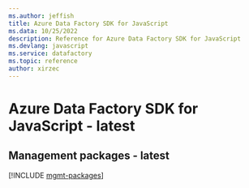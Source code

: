 ```yaml
---
ms.author: jeffish
title: Azure Data Factory SDK for JavaScript
ms.data: 10/25/2022
description: Reference for Azure Data Factory SDK for JavaScript
ms.devlang: javascript
ms.service: datafactory
ms.topic: reference
author: xirzec
---
```

# Azure Data Factory SDK for JavaScript - latest

## Management packages - latest
[!INCLUDE [mgmt-packages](data-factory-mgmt-index.md)]